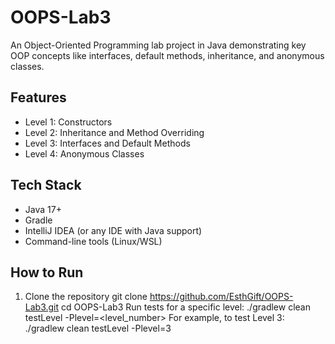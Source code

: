 # OOPS-Lab3
An Object-Oriented Programming lab project in Java demonstrating key OOP concepts like interfaces, 
default methods, inheritance, and anonymous classes.
## Features
- Level 1: Constructors
- Level 2: Inheritance and Method Overriding
- Level 3: Interfaces and Default Methods
- Level 4: Anonymous Classes
## Tech Stack
- Java 17+
- Gradle
- IntelliJ IDEA (or any IDE with Java support)
- Command-line tools (Linux/WSL)
## How to Run
1.	Clone the repository
git clone https://github.com/EsthGift/OOPS-Lab3.git
cd OOPS-Lab3
Run tests for a specific level:
./gradlew clean testLevel -Plevel=<level_number>
For example, to test Level 3:
./gradlew clean testLevel -Plevel=3

